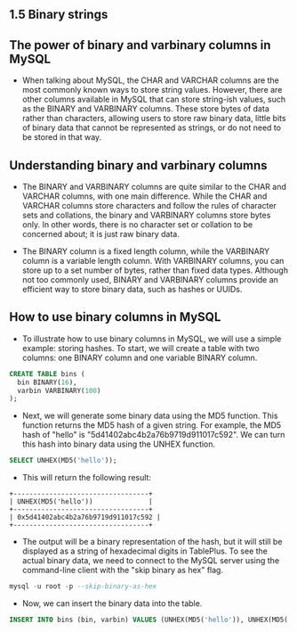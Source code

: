 ## 1.5 Binary strings


## The power of binary and varbinary columns in MySQL

- When talking about MySQL, the CHAR and VARCHAR columns are the most commonly known ways to store string values. However, there are other columns available in MySQL that can store string-ish values, such as the BINARY and VARBINARY columns. These store bytes of data rather than characters, allowing users to store raw binary data, little bits of binary data that cannot be represented as strings, or do not need to be stored in that way.

## Understanding binary and varbinary columns

- The BINARY and VARBINARY columns are quite similar to the CHAR and VARCHAR columns, with one main difference. While the CHAR and VARCHAR columns store characters and follow the rules of character sets and collations, the binary and VARBINARY columns store bytes only. In other words, there is no character set or collation to be concerned about; it is just raw binary data.

- The BINARY column is a fixed length column, while the VARBINARY column is a variable length column. With VARBINARY columns, you can store up to a set number of bytes, rather than fixed data types. Although not too commonly used, BINARY and VARBINARY columns provide an efficient way to store binary data, such as hashes or UUIDs.


## How to use binary columns in MySQL

- To illustrate how to use binary columns in MySQL, we will use a simple example: storing hashes. To start, we will create a table with two columns: one BINARY column and one variable BINARY column.

```sql
CREATE TABLE bins (
  bin BINARY(16),
  varbin VARBINARY(100)
);
```

- Next, we will generate some binary data using the MD5 function. This function returns the MD5 hash of a given string. For example, the MD5 hash of "hello" is "5d41402abc4b2a76b9719d911017c592". We can turn this hash into binary data using the UNHEX function.

```sql
SELECT UNHEX(MD5('hello'));
```

- This will return the following result:

```
+----------------------------------+
| UNHEX(MD5('hello'))              |
+----------------------------------+
| 0x5d41402abc4b2a76b9719d911017c592 |
+----------------------------------+
```

- The output will be a binary representation of the hash, but it will still be displayed as a string of hexadecimal digits in TablePlus. To see the actual binary data, we need to connect to the MySQL server using the command-line client with the "skip binary as hex" flag.

```sql
mysql -u root -p --skip-binary-as-hex
```

- Now, we can insert the binary data into the table.

```sql
INSERT INTO bins (bin, varbin) VALUES (UNHEX(MD5('hello')), UNHEX(MD5('hello')));
```



